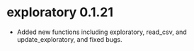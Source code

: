 # exploratory 0.1.21
* Added new functions including exploratory, read_csv, and 
update_exploratory, and fixed bugs.
